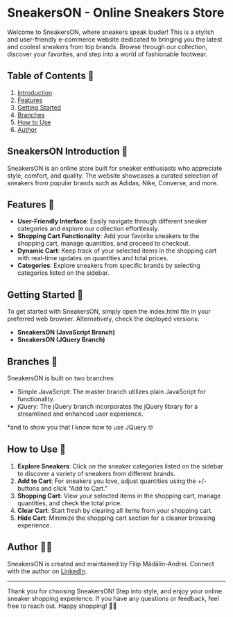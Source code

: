 # SneakersON - Online Sneakers Store

Welcome to SneakersON, where sneakers speak louder! 
This is a stylish and user-friendly e-commerce website dedicated to bringing you the latest and coolest sneakers from top brands. Browse through our collection, discover your favorites, and step into a world of fashionable footwear.

## Table of Contents 📖

1. [Introduction](#sneakerson-introduction)
3. [Features](#sneakerson-features-)
4. [Getting Started](#sneakerson-getting-started-)
5. [Branches](#sneakerson-branches-)
6. [How to Use](#sneakerson-how-to-use-)
7. [Author](#sneakerson-author-)

## SneakersON Introduction 🌟

SneakersON is an online store built for sneaker enthusiasts who appreciate style, comfort, and quality. The website showcases a curated selection of sneakers from popular brands such as Adidas, Nike, Converse, and more.

## Features 💯

- **User-Friendly Interface**: Easily navigate through different sneaker categories and explore our collection effortlessly.
- **Shopping Cart Functionality**: Add your favorite sneakers to the shopping cart, manage quantities, and proceed to checkout.
- **Dynamic Cart**: Keep track of your selected items in the shopping cart with real-time updates on quantities and total prices.
- **Categories**: Explore sneakers from specific brands by selecting categories listed on the sidebar.

## Getting Started 🚀
To get started with SneakersON, simply open the index.html file in your preferred web browser. Alternatively, check the deployed versions:

- **SneakersON (JavaScript Branch)**
- **SneakersON (JQuery Branch)** 

## Branches 🌿
SneakersON is built on two branches:

- Simple JavaScript: The master branch utilizes plain JavaScript for functionality.
- jQuery: The jQuery branch incorporates the jQuery library for a streamlined and enhanced user experience.

*and to show you that I know how to use JQuery 🤓

## How to Use 🤔

1. **Explore Sneakers**: Click on the sneaker categories listed on the sidebar to discover a variety of sneakers from different brands.
2. **Add to Cart**: For sneakers you love, adjust quantities using the +/- buttons and click "Add to Cart."
3. **Shopping Cart**: View your selected items in the shopping cart, manage quantities, and check the total price.
4. **Clear Cart**: Start fresh by clearing all items from your shopping cart.
5. **Hide Cart**: Minimize the shopping cart section for a cleaner browsing experience.

## Author 👨‍💻

SneakersON is created and maintained by Filip Mădălin-Andrei. Connect with the author on [LinkedIn](https://www.linkedin.com/in/madalin-filip/).

---

Thank you for choosing SneakersON! Step into style, and enjoy your online sneaker shopping experience. If you have any questions or feedback, feel free to reach out. Happy shopping! 👟✨

